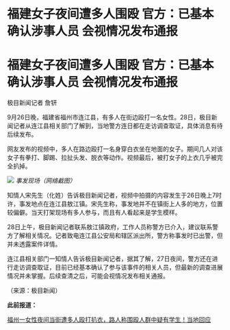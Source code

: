# 福建女子夜间遭多人围殴 官方：已基本确认涉事人员 会视情况发布通报

# 福建女子夜间遭多人围殴 官方：已基本确认涉事人员 会视情况发布通报

极目新闻记者 詹钘

9月26日晚，福建省福州市连江县，有多人在街边殴打一名女性。28日，极目新闻记者从连江县相关部门了解到，当地警方连日都在走访调查取证，具体消息有待后续发布。

网友发布的视频中，多人在路边殴打一名身穿白衣坐在地面的女子。期间几人对该女子有拳打、脚踢、拉扯头发、脱衣等动作。视频最后，被打女子的上衣几乎被完全扒掉。

![](https://inews.gtimg.com/om_bt/Ow1ncsAlYJw9tyLDRSQGl0-ZtJrDHS11emg3ua7DMYGH0AA/1000)
_事发现场（网络截图）_

知情人宋先生（化姓）告诉极目新闻记者，视频中拍摄的内容发生于26日晚上7时许，事发地点在连江县敖江镇。宋先生称，事发地并不在镇街上人多的地方，位置较偏僻。当天打架现场有多人参与，而且有人看起来是学生模样。

28日上午，极目新闻记者联系敖江镇政府，工作人员称警方已介入，建议联系警方了解相关情况。记者致电连江县公安局和辖区派出所，警方称事发时已出警，但并未透露案件详情。

连江县相关部门一知情人告诉极目新闻记者，据其了解，27日夜间，警方还在进行走访调查取证，目前已经基本确认了参与该事件的相关人员，但最新的调查进展情况并未掌握。后续查清之后，可能会视情况发布相关通报。

（来源：极目新闻）

**此前报道：**

[福州一女性夜间当街遭多人殴打扒衣，路人称围殴人群中疑有学生！当地回应
](https://new.qq.com/rain/a/20230927A0A56F00)

